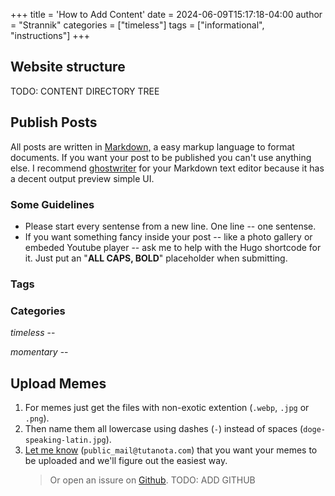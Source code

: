 +++
title = 'How to Add Content'
date = 2024-06-09T15:17:18-04:00
author = "Strannik"
categories = ["timeless"]
tags = ["informational", "instructions"]
+++

## Website structure

TODO: CONTENT DIRECTORY TREE

## Publish Posts

All posts are written in [Markdown,](https://www.markdownguide.org/basic-syntax/) a easy markup language to format documents.
If you want your post to be published you can't use anything else.
I recommend [ghostwriter](https://ghostwriter.kde.org/) for your Markdown text editor because it has a decent output preview simple UI.

### Some Guidelines

- Please start every sentense from a new line.
  One line -- one sentense.
- If you want something fancy inside your post -- like a photo gallery or embeded Youtube player -- ask me to help with the Hugo shortcode for it.
  Just put an "**ALL CAPS, BOLD**" placeholder when submitting.

### Tags

### Categories

*timeless* --

*momentary* --

## Upload Memes

1. For memes just get the files with non-exotic extention (`.webp`, `.jpg` or `.png`).
2. Then name them all lowercase using dashes (`-`) instead of spaces (`doge-speaking-latin.jpg`).
4. [Let me know](mailto:public_mail@tutanota.com) (`public_mail@tutanota.com`) that you want your memes to be uploaded and we'll figure out the easiest way.
    > Or open an issure on [Github](https://github.com/dev-strannik/latin-club-website). TODO: ADD GITHUB
